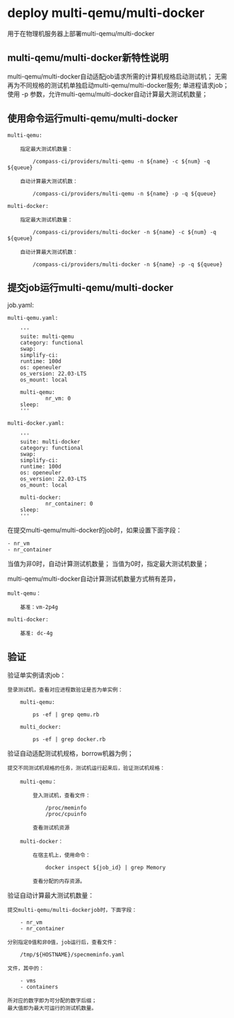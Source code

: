 # deploy multi-qemu/multi-docker

用于在物理机服务器上部署multi-qemu/multi-docker

## multi-qemu/multi-docker新特性说明

multi-qemu/multi-docker自动适配job请求所需的计算机规格启动测试机；
无需再为不同规格的测试机单独启动multi-qemu/multi-docker服务;
单进程请求job；
使用 -p 参数，允许multi-qemu/multi-docker自动计算最大测试机数量；

## 使用命令运行multi-qemu/multi-docker

	multi-qemu:

		指定最大测试机数量：

			/compass-ci/providers/multi-qemu -n ${name} -c ${num} -q ${queue}

		自动计算最大测试机数：

			/compass-ci/providers/multi-qemu -n ${name} -p -q ${queue}

	multi-docker:

		指定最大测试机数量：

			/compass-ci/providers/multi-docker -n ${name} -c ${num} -q ${queue}

		自动计算最大测试机数：

			/compass-ci/providers/multi-docker -n ${name} -p -q ${queue}

## 提交job运行multi-qemu/multi-docker

job.yaml:

	multi-qemu.yaml:

		'''
		suite: multi-qemu
		category: functional
		swap:
		simplify-ci:
		runtime: 100d
		os: openeuler
		os_version: 22.03-LTS
		os_mount: local

		multi-qemu:
		        nr_vm: 0
		sleep:
		'''

	multi-docker.yaml:

		'''
		suite: multi-docker
		category: functional
		swap:
		simplify-ci:
		runtime: 100d
		os: openeuler
		os_version: 22.03-LTS
		os_mount: local

		multi-docker:
		        nr_container: 0
		sleep:
		'''

在提交multi-qemu/multi-docker的job时，如果设置下面字段：

	- nr_vm
	- nr_container

当值为非0时，自动计算测试机数量；
当值为0时，指定最大测试机数量；

multi-qemu/multi-docker自动计算测试机数量方式稍有差异，

	mult-qemu：

		基准：vm-2p4g

	multi-docker:

		基准: dc-4g

## 验证

验证单实例请求job：

	登录测试机，查看对应进程数验证是否为单实例：

		multi-qemu:

			ps -ef | grep qemu.rb

		multi_docker:

			ps -ef | grep docker.rb

验证自动适配测试机规格，borrow机器为例；

	提交不同测试机规格的任务，测试机运行起来后，验证测试机规格：

		multi-qemu：

			登入测试机，查看文件：

				/proc/meminfo
				/proc/cpuinfo

			查看测试机资源

		multi-docker：

			在宿主机上，使用命令：

				docker inspect ${job_id} | grep Memory

			查看分配的内存资源。

验证自动计算最大测试机数量：

	提交multi-qemu/multi-dockerjob时，下面字段：

		- nr_vm
		- nr_container

	分别指定0值和非0值，job运行后，查看文件：

		/tmp/${HOSTNAME}/specmeminfo.yaml

	文件，其中的：

		- vms
		- containers

	所对应的数字即为可分配的数字后缀；
	最大值即为最大可运行的测试机数量。
